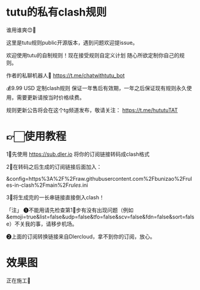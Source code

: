 # tutu的私有clash规则
谁用谁爽😊🥰

这里是tutu规则public开源版本，遇到问题欢迎提issue。

欢迎使用tutu的自制规则！现在接受规则自定义计划 随心所欲定制你自己的规则。

作者的私聊机器人🤖️ https://t.me/chatwithtutu_bot

💰9.99 USD 定制clash规则 保证一年售后有效期，一年之后保证现有规则永久使用，需要更新请按当时价格续费。

规则更新公告将会在这个tg频道发布，敬请关注： https://t.me/hututuTAT


# 👉🏻使用教程
1⃣️先使用  https://sub.dler.io 将你的订阅链接转码成clash格式

2⃣️在转码之后生成的订阅链接后面加入：

&config=https%3A%2F%2Fraw.githubusercontent.com%2Fbunizao%2Frules-in-clash%2Fmain%2F*rules*.ini

3⃣️将生成完的一长串链接直接倒入clash！

「注」
❶不能用请先检查第1⃣️步有没有出现问题（例如&emoji=true&list=false&udp=false&tfo=false&scv=false&fdn=false&sort=false）不关我的事，请移步机场。

❷上面的订阅转换链接来自Dlercloud，拿不到你的订阅，放心。

# 效果图

正在施工🚧
